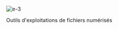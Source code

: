 
![e-3](https://github.com/nouvellesarchives/triangle/assets/131309787/ace9db29-06db-4a84-a176-9d463d77ca19)

  Outils d'exploitations de fichiers numérisés
